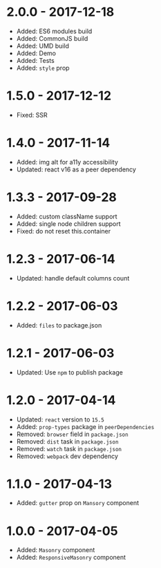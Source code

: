 # 2.0.0 - 2017-12-18

* Added: ES6 modules build
* Added: CommonJS build
* Added: UMD build
* Added: Demo
* Added: Tests
* Added: `style` prop

# 1.5.0 - 2017-12-12

* Fixed: SSR

# 1.4.0 - 2017-11-14

* Added: img alt for a11y accessibility
* Updated: react v16 as a peer dependency

# 1.3.3 - 2017-09-28

* Added: custom className support
* Added: single node children support
* Fixed: do not reset this.container

# 1.2.3 - 2017-06-14

* Updated: handle default columns count

# 1.2.2 - 2017-06-03

* Added: `files` to package.json

# 1.2.1 - 2017-06-03

* Updated: Use `npm` to publish package

# 1.2.0 - 2017-04-14

* Updated: `react` version to `15.5`
* Added: `prop-types` package in `peerDependencies`
* Removed: `browser` field in `package.json`
* Removed: `dist` task in `package.json`
* Removed: `watch` task in `package.json`
* Removed: `webpack` dev dependency

# 1.1.0 - 2017-04-13

* Added: `gutter` prop on `Mansory` component

# 1.0.0 - 2017-04-05

* Added: `Masonry` component
* Added: `ResponsiveMasonry` component
